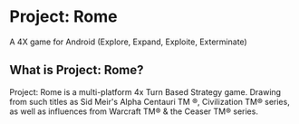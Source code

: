 Project: Rome
=============

A 4X game for Android (Explore, Expand, Exploite, Exterminate)

What is Project: Rome?
---------------------

Project: Rome is a multi-platform 4x Turn Based Strategy game.
Drawing from such titles as Sid Meir's Alpha Centauri TM ®, Civilization TM® series, as
well as influences from Warcraft TM® & the Ceaser TM® series.
